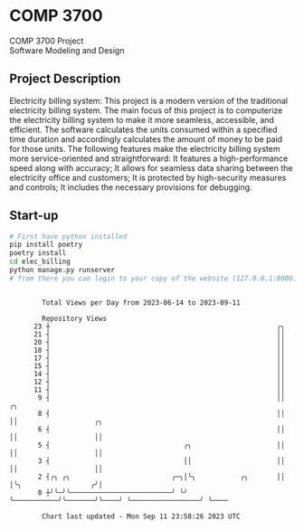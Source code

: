 # COMP 3700
COMP 3700 Project  
Software Modeling and Design
## Project Description
Electricity billing system: This project is a modern version of the traditional electricity billing system. The main focus of this project is to computerize the electricity billing system to make it more seamless, accessible, and efficient. The software calculates the units consumed within a specified time duration and accordingly calculates the amount of money to be paid for those units. The following features make the electricity billing system more service-oriented and straightforward: It features a high-performance speed along with accuracy; It allows for seamless data sharing between the electricity office and customers; It is protected by high-security measures and controls; It includes the necessary provisions for debugging.

## Start-up
```bash
# First have python installed
pip install poetry
poetry install
cd elec_billing
python manage.py runserver
# from there you can login to your copy of the website (127.0.0.1:8000), default creds are admin/admin
```

```

        Total Views per Day from 2023-06-14 to 2023-09-11

        Repository Views
      23 ┼                                                        ╭╮
      21 ┤                                                        ││
      20 ┤                                                        ││
      18 ┤                                                        ││
      17 ┤                                                        ││
      15 ┤                                                        ││
      14 ┤                                                        ││
      12 ┤                                                        ││
      11 ┤                                                        ││
       9 ┤                                                        ││    ╭╮
       8 ┤                                                        ││    ││                   ╭╮
       6 ┤                                                        ││    ││                   ││
       5 ┤                                 ╭╮                     ││    ││                   ││
       3 ┤                                 ││                     ││    ││                   ││
       2 ┤╭╮ ╭╮                         ╭─╮│╰╮           ╭╮       ││    │╰╮                 ╭╯│
       0 ┼╯╰─╯╰─────────────────────────╯ ╰╯ ╰───────────╯╰───────╯╰────╯ ╰─────────────────╯ ╰────

        Chart last updated - Mon Sep 11 23:58:26 2023 UTC
        
```
